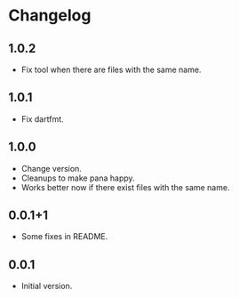 # Changelog

## 1.0.2
- Fix tool when there are files with the same name.

## 1.0.1
- Fix dartfmt.

## 1.0.0
- Change version.
- Cleanups to make pana happy.
- Works better now if there exist files with the same name.

## 0.0.1+1

- Some fixes in README.

## 0.0.1

- Initial version.
